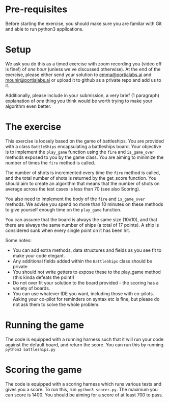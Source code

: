 # Pre-requisites
Before starting the exercise, you should make sure you are familar with Git and able to run python3 applications.

# Setup
We ask you do this as a timed exercise with zoom recording you (video off is fine!) of *one hour* (unless we've discussed otherwise). At the end of the exercise, please either send your solution to emma@portialabs.ai and mounir@portialabs.ai or upload it to github as a private repo and add us to it.

Additionally, please include in your submission, a very brief (1 paragraph) explanation of *one* thing you think would be worth trying to make your
algorithm even better.

# The exercise
This exercise is loosely based on the game of battleships. You are provided with a class `BattleShips` encapsulating a battleships board. Your objective is to implement the `play_game` function using the `fire` and `is_game_over` methods exposed to you by the game class. You are aiming to minimize the number of times the `fire` method is called.

The number of shots is incremented every time the `fire` method is called, and the total number of shots is returned by the get_score function. You should aim to create an algorithm that means that the number of shots on average across the test cases is less than 70 (see also Scoring).

You also need to implement the body of the `fire` and `is_game_over` methods. We advise you spend no more than 10 minutes on these methods to give yourself enough time on the `play_game` function.

You can assume that the board is always the same size (10x10), and that there are always the same number of ships (a total of 17 points). A ship is considered sunk when every single point on it has been hit.

Some notes:
- You can add extra methods, data structures and fields as you see fit to make your code elegant.
- Any additional fields added within the `BattleShips` class should be private
- You should not write getters to expose these to the play_game method (this kinda defeats the point!)
- Do not over fit your solution to the board provided - the scoring has a variety of boards.
- You can use whatever IDE you want, including those with co-pilots. Asking your co-pilot for reminders on syntax etc is fine, but please do not ask them to solve the whole problem.


# Running the game
The code is equipped with a running harness such that it will run your code against the default board, and return the score. You can run this by running `python3 battleships.py`

# Scoring the game
The code is equipped with a scoring harness which runs various tests and gives you a score. To run this, run `python3 scorer.py`. The maximum you can score is 1400. You should be aiming for a score of at least 700 to pass.